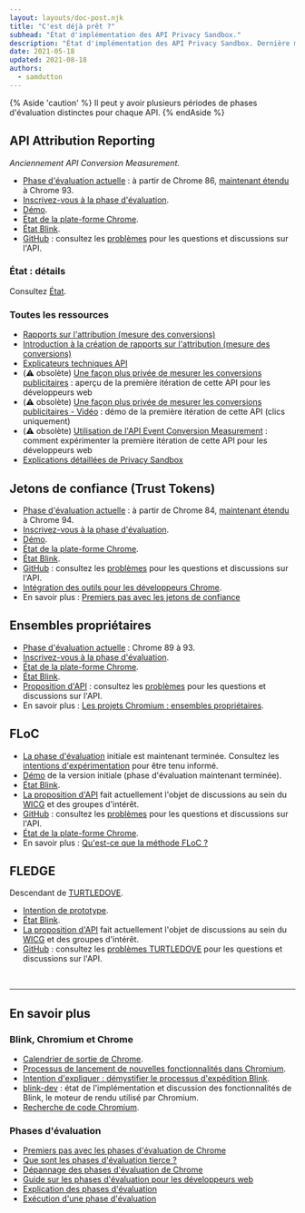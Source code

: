 ```yaml
---
layout: layouts/doc-post.njk
title: "C'est déjà prêt ?"
subhead: "État d'implémentation des API Privacy Sandbox."
description: "État d'implémentation des API Privacy Sandbox. Dernière mise à jour le 2021-05-18."
date: 2021-05-18
updated: 2021-08-18
authors:
  - samdutton
---
```


{% Aside 'caution' %} Il peut y avoir plusieurs périodes de phases d'évaluation distinctes pour chaque API. {% endAside %}

## API Attribution Reporting

*Anciennement API Conversion Measurement.*

- [Phase d'évaluation actuelle](/docs/web-platform/origin-trials/) : à partir de Chrome 86, [maintenant étendu](https://groups.google.com/u/1/a/chromium.org/g/attribution-reporting-api-dev/c/ZKf9T8sRqAM) à Chrome 93.
- [Inscrivez-vous à la phase d'évaluation](/origintrials/#/view_trial/3411476717733150721).
- [Démo](https://goo.gle/demo-event-level-conversion-measurement-api).
- [État de la plate-forme Chrome](https://www.chromestatus.com/features/6412002824028160).
- [État Blink](https://groups.google.com/a/chromium.org/g/blink-dev/search?q=conversion%20measurement).
- [GitHub](https://github.com/WICG/conversion-measurement-api/) : consultez les [problèmes](https://github.com/WICG/conversion-measurement-api/issues) pour les questions et discussions sur l'API.

### État : détails

Consultez [État](/docs/privacy-sandbox/attribution-reporting-introduction/#status).

### Toutes les ressources

- [Rapports sur l'attribution (mesure des conversions)](/docs/privacy-sandbox/attribution-reporting)
- [Introduction à la création de rapports sur l'attribution (mesure des conversions)](/docs/privacy-sandbox/attribution-reporting-introduction)
- [Explicateurs techniques API](https://github.com/WICG/conversion-measurement-api/)
- (⚠️ obsolète) [Une façon plus privée de mesurer les conversions publicitaires](/docs/privacy-sandbox/attribution-reporting/) : aperçu de la première itération de cette API pour les développeurs web
- (⚠️ obsolète) [Une façon plus privée de mesurer les conversions publicitaires - Vidéo](https://www.youtube.com/watch?v=jcDfOoWwZcM) : démo de la première itération de cette API (clics uniquement)
- (⚠️ obsolète) [Utilisation de l'API Event Conversion Measurement](/docs/privacy-sandbox/attribution-reporting/) : comment expérimenter la première itération de cette API pour les développeurs web
- [Explications détaillées de Privacy Sandbox](https://web.dev/digging-into-the-privacy-sandbox)

## Jetons de confiance (Trust Tokens)

- [Phase d'évaluation actuelle](/docs/web-platform/origin-trials/) : à partir de Chrome 84, [maintenant étendu](https://groups.google.com/a/chromium.org/g/blink-dev/c/-W90wVkS0Ks/m/Jfh5-ZWpAQAJ) à Chrome 94.
- [Inscrivez-vous à la phase d'évaluation](/origintrials/#/view_trial/2479231594867458049).
- [Démo](https://trust-token-demo.glitch.me/).
- [État de la plate-forme Chrome](https://www.chromestatus.com/feature/5078049450098688).
- [État Blink](https://groups.google.com/a/chromium.org/g/blink-dev/search?q=trust%tokens).
- [GitHub](https://github.com/WICG/trust-token-api) : consultez les [problèmes](https://github.com/WICG/trust-token-api/issues) pour les questions et discussions sur l'API.
- [Intégration des outils pour les développeurs Chrome](https://developers.google.com/web/updates/2021/01/devtools?utm_source=devtools#trust-token).
- En savoir plus : [Premiers pas avec les jetons de confiance](https://web.dev/articles/trust-tokens)

## Ensembles propriétaires

- [Phase d'évaluation actuelle](/docs/web-platform/origin-trials/) : Chrome 89 à 93.
- [Inscrivez-vous à la phase d'évaluation](/origintrials/#/view_trial/988540118207823873).
- [État de la plate-forme Chrome](https://chromestatus.com/feature/5640066519007232).
- [État Blink](https://groups.google.com/a/chromium.org/g/blink-dev/search?q=first-party%20sets).
- [Proposition d'API](https://github.com/privacycg/first-party-sets) : consultez les [problèmes](hhttps://github.com/privacycg/first-party-sets/issues) pour les questions et discussions sur l'API.
- En savoir plus : [Les projets Chromium : ensembles propriétaires](https://www.chromium.org/updates/first-party-sets).

## FLoC

- [La phase d'évaluation](https://web.dev/origin-trials) initiale est maintenant terminée. Consultez les [intentions d'expérimentation](https://groups.google.com/a/chromium.org/g/blink-dev/c/MmijXrmwrJs) pour être tenu informé.
- [Démo](https://floc.glitch.me/) de la version initiale (phase d'évaluation maintenant terminée).
- [État Blink](https://groups.google.com/a/chromium.org/g/blink-dev/search?q=floc).
- [La proposition d'API](https://github.com/WICG/floc) fait actuellement l'objet de discussions au sein du [WICG](https://www.w3.org/community/wicg/) et des groupes d'intérêt.
- [GitHub](https://github.com/WICG/floc) : consultez les [problèmes](https://github.com/WICG/floc/issues) pour les questions et discussions sur l'API.
- [État de la plate-forme Chrome](https://www.chromestatus.com/features/5710139774468096).
- En savoir plus : [Qu'est-ce que la méthode FLoC ?](https://web.dev/articles/floc)

## FLEDGE

Descendant de [TURTLEDOVE](https://github.com/WICG/turtledove).

- [Intention de prototype](https://groups.google.com/a/chromium.org/g/blink-dev/c/w9hm8eQCmNI/m/LqT59250CAAJ).
- [État Blink](https://groups.google.com/a/chromium.org/g/blink-dev/search?q=fledge).
- [La proposition d'API](https://github.com/WICG/turtledove/blob/main/FLEDGE.md) fait actuellement l'objet de discussions au sein du [WICG](https://www.w3.org/community/wicg/) et des groupes d'intérêt.
- [GitHub](https://github.com/WICG/turtledove/blob/main/FLEDGE.md) : consultez les [problèmes TURTLEDOVE](https://github.com/WICG/turtledove/issues) pour les questions et discussions sur l'API.

<br>

---

## En savoir plus

### Blink, Chromium et Chrome

- [Calendrier de sortie de Chrome](https://www.chromestatus.com/features/schedule).
- [Processus de lancement de nouvelles fonctionnalités dans Chromium](https://www.chromium.org/blink/launching-features).
- [Intention d'expliquer : démystifier le processus d'expédition Blink](https://www.youtube.com/watch?time_continue=291&v=y3EZx_b-7tk).
- [blink-dev](https://groups.google.com/a/chromium.org/g/blink-dev/) : état de l'implémentation et discussion des fonctionnalités de Blink, le moteur de rendu utilisé par Chromium.
- [Recherche de code Chromium](https://source.chromium.org/).

### Phases d'évaluation

- [Premiers pas avec les phases d'évaluation de Chrome](/docs/web-platform/origin-trials/)
- [Que sont les phases d'évaluation tierce ?](https://web.dev/third-party-origin-trials)
- [Dépannage des phases d'évaluation de Chrome](/blog/origin-trial-troubleshooting/)
- [Guide sur les phases d'évaluation pour les développeurs web](https://github.com/GoogleChrome/OriginTrials/blob/gh-pages/developer-guide.md)
- [Explication des phases d'évaluation](https://github.com/GoogleChrome/OriginTrials/blob/gh-pages/explainer.md)
- [Exécution d'une phase d'évaluation](https://www.chromium.org/blink/origin-trials/running-an-origin-trial)
